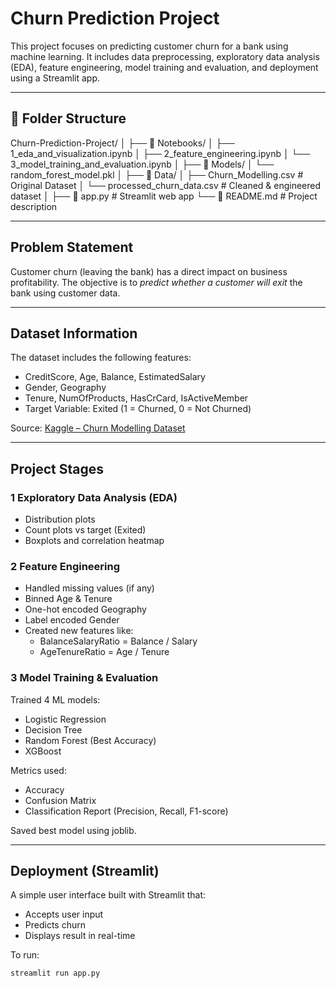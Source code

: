 # Churn Prediction Project

This project focuses on predicting customer churn for a bank using machine learning. It includes data preprocessing, exploratory data analysis (EDA), feature engineering, model training and evaluation, and deployment using a Streamlit app.

---

## 📁 Folder Structure


Churn-Prediction-Project/
│
├── 📁 Notebooks/
│   ├── 1_eda_and_visualization.ipynb
│   ├── 2_feature_engineering.ipynb
│   └── 3_model_training_and_evaluation.ipynb
│
├── 📁 Models/
│   └── random_forest_model.pkl
│
├── 📁 Data/
│   ├── Churn_Modelling.csv              # Original Dataset
│   └── processed_churn_data.csv         # Cleaned & engineered dataset
│
├── 📄 app.py                             # Streamlit web app
└── 📄 README.md                          # Project description
 


---

## Problem Statement

Customer churn (leaving the bank) has a direct impact on business profitability. The objective is to *predict whether a customer will exit* the bank using customer data.

---

##  Dataset Information

The dataset includes the following features:

- CreditScore, Age, Balance, EstimatedSalary
- Gender, Geography
- Tenure, NumOfProducts, HasCrCard, IsActiveMember
- Target Variable: Exited (1 = Churned, 0 = Not Churned)

Source: [Kaggle – Churn Modelling Dataset](https://www.kaggle.com/datasets/shubhendra7/churn-modelling)

---

##  Project Stages

### 1 Exploratory Data Analysis (EDA)
- Distribution plots
- Count plots vs target (Exited)
- Boxplots and correlation heatmap

### 2 Feature Engineering
- Handled missing values (if any)
- Binned Age & Tenure
- One-hot encoded Geography
- Label encoded Gender
- Created new features like:
  - BalanceSalaryRatio = Balance / Salary
  - AgeTenureRatio = Age / Tenure

### 3 Model Training & Evaluation
Trained 4 ML models:
- Logistic Regression
- Decision Tree
- Random Forest  (Best Accuracy)
- XGBoost

Metrics used:
- Accuracy
- Confusion Matrix
- Classification Report (Precision, Recall, F1-score)

Saved best model using joblib.

---

##  Deployment (Streamlit)

A simple user interface built with Streamlit that:
- Accepts user input
- Predicts churn
- Displays result in real-time

To run:

```bash
streamlit run app.py 
